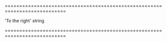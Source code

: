 <!--**
/*-------------------------------------------
    Auto-generated file. Do not modify.
-------------------------------------------

**-->
===========================================================================
<!--default-->'To the right'<!--/default-->
<!--type-->string<!--/type-->
===========================================================================

<!--shortDescription-->

<!--/shortDescription-->

<!--fullDescription-->

<!--/fullDescription-->
